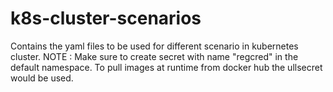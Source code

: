 # k8s-cluster-scenarios
Contains the yaml files to be used for different scenario in kubernetes cluster.
NOTE : Make sure to create secret with name "regcred" in the default namespace. To pull images at runtime from docker hub the ullsecret would be used. 